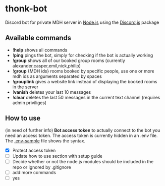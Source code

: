 # thonk-bot
Discord bot for private MDH server in [Node.js](https://nodejs.org/) using the [Discord.js](https://discord.js.org/) package

## Available commands
- **!help** shows all commands
- **!ping** pings the bot, simply for checking if the bot is actually working
- **!group** shows all of our booked group rooms (currently alexander,casper,emil,nick,philip)
- **!group** {MDH ids} rooms booked by specific people, use one or more mdh ids as arguments separated by spaces
- **!grouplink** gives a website link instead of displaying the booked rooms in the server
- **!vanish** deletes your last 10 messages
- **!clear** deletes the last 50 messages in the current text channel (requires admin priviliges)

## How to use
(in need of further info)
**Bot access token** to actually connect to the bot you need an access token. The access token is currently hidden in an .env file. The [.env-sample](/.env-sample) file shows the syntax.

- [x] Protect access token 
- [ ] Update how to use section with setup guide
- [ ] Decide whether or not the node.js modules should be included in the repo or ignored by .gitignore
- [ ] add more commands
- [ ] yes